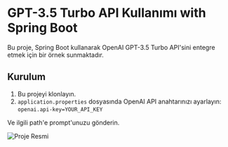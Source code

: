 # GPT-3.5 Turbo API Kullanımı with Spring Boot

Bu proje, Spring Boot kullanarak OpenAI GPT-3.5 Turbo API'sini entegre etmek için bir örnek sunmaktadır.

## Kurulum

1. Bu projeyi klonlayın.
2. `application.properties` dosyasında OpenAI API anahtarınızı ayarlayın: `openai.api-key=YOUR_API_KEY`

Ve ilgili path'e prompt'unuzu gönderin.

![Proje Resmi](https://i.hizliresim.com/r4em6y9.png)

